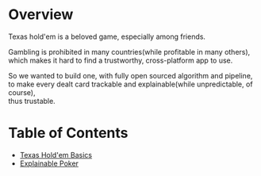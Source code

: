 # Overview

Texas hold'em is a beloved game, especially among friends.

Gambling is prohibited in many countries(while profitable in many others),  
which makes it hard to find a trustworthy, cross-platform app to use.

So we wanted to build one, with fully open sourced algorithm and pipeline,  
to make every dealt card trackable and explainable(while unpredictable, of course),  
thus trustable.

# Table of Contents

* [Texas Hold'em Basics](texas_holdem_basics.md)
* [Explainable Poker](explainable_poker.md)

